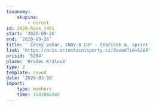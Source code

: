 ```yaml
---
taxonomy:
    skupina:
        - dorost
id: 2020-Race_1401
start: '2020-09-26'
end: '2020-09-26'
title: ' Český pohár, INOV-8 CUP - žebříček A, sprint'
link: 'https://oris.orientacnisporty.cz/Zavod?id=5284'
orisid: '5284'
place: 'Hradec Králové'
type: Z
template: zavod
date: '2020-03-10'
import:
    type: members
    time: 1583866502
---
```

